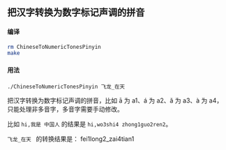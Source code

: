 
## 把汉字转换为数字标记声调的拼音

#### 编译

```bash
rm ChineseToNumericTonesPinyin
make
```

#### 用法

`./ChineseToNumericTonesPinyin 飞龙_在天`

把汉字转换为数字标记声调的拼音，比如 ā 为 a1、á 为 a2、ǎ 为 a3、à 为 a4，只能处理非多音字，多音字需要手动修改。

比如 `hi,我是 中国人` 的结果是 `hi,wo3shi4 zhong1guo2ren2`。 

`飞龙_在天 ` 的转换结果是： fei1long2_zai4tian1 